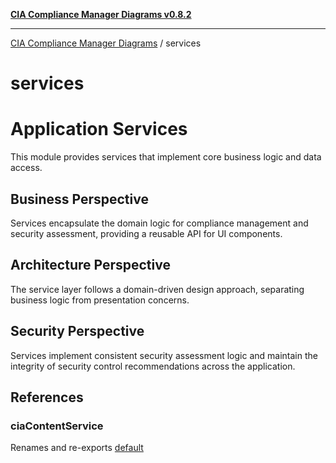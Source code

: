 [**CIA Compliance Manager Diagrams v0.8.2**](../README.md)

***

[CIA Compliance Manager Diagrams](../modules.md) / services

# services

# Application Services

This module provides services that implement core business logic and data access.

## Business Perspective
Services encapsulate the domain logic for compliance management and security
assessment, providing a reusable API for UI components.

## Architecture Perspective
The service layer follows a domain-driven design approach, separating business
logic from presentation concerns.

## Security Perspective
Services implement consistent security assessment logic and maintain the integrity
of security control recommendations across the application.

## References

### ciaContentService

Renames and re-exports [default](ciaContentService/variables/default.md)
